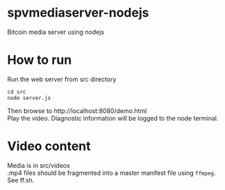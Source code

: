 # spvmediaserver-nodejs

Bitcoin media server using nodejs

# How to run
Run the web server from src directory
```
cd src
node server.js  
```

Then browse to http://localhost:8080/demo.html  
Play the video. Diagnostic information will be logged to the node terminal.

# Video content
Media is in src/videos  
.mp4 files should be fragmented into a master manifest file using `ffmpeg`. See ff.sh.  

